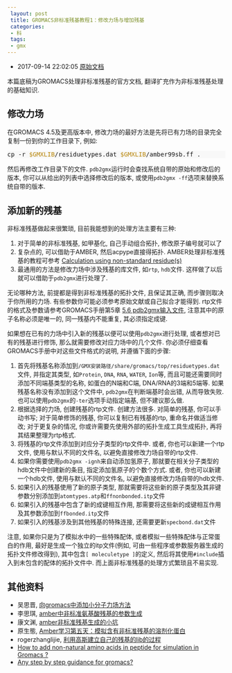 ```yaml
---
 layout: post
 title: GROMACS非标准残基教程1：修改力场与增加残基
 categories:
 - 科
 tags:
 - gmx
---
```


- 2017-09-14 22:02:05 [原始文档](http://www.gromacs.org/Documentation/How-tos/Adding_a_Residue_to_a_Force_Field)

本篇底稿为GROMACS处理非标准残基的官方文档, 翻译扩充作为非标准残基处理的基础知识.

## 修改力场

在GROMACS 4.5及更高版本中, 修改力场的最好方法是先将已有力场的目录完全复制一份到你的工作目录下, 例如:

<div class="highlight" style="background: #f8f8f8"><pre style="line-height: 125%"><span></span>cp -r <span style="color: #B8860B">$GMXLIB</span>/residuetypes.dat <span style="color: #B8860B">$GMXLIB</span>/amber99sb.ff .
</pre></div>

然后再修改工作目录下的文件. `pdb2gmx`运行时会查找系统自带的原始和修改后的版本, 你可以从给出的列表中选择修改后的版本, 或使用`pdb2gmx -ff`选项来替换系统自带的版本.

## 添加新的残基

非标准残基做起来很繁琐, 目前我能想到的处理方法主要有三种:

1. 对于简单的非标准残基, 如甲基化, 自己手动组合拓扑, 修改原子编号就可以了
2. 复杂点的, 可以借助于AMBER, 然后acpype直接得拓扑. AMBER处理非标准残基的教程可参考 [Calculation using non-standard residue(s)](http://sf.anu.edu.au/~vvv900/amber-tutorial/1cgh-nonstandard/)
3. 最通用的方法是修改力场中涉及残基的库文件, 如`rtp`, `hdb`文件. 这样做了以后就可以借助于`pdb2gmx`进行处理了.

无论哪种方法, 前提都是得到非标准残基的拓扑文件, 且保证其正确, 而步骤则取决于你所用的力场. 有些参数你可能必须参考原始文献或自己拟合才能得到. rtp文件的格式及参数请参考GROMACS手册第5章 [5.6 pdb2gmx输入文件](http://jerkwin.github.io/GMX/GMXman-5/#输入文件), 注意其中的原子名称必须是唯一的, 同一残基内不能重复, 其必须指定成键.

如果想在已有的力场中引入新的残基以便可以使用`pdb2gmx`进行处理, 或者想对已有的残基进行修饰, 那么就需要修改对应力场中的几个文件. 你必须仔细查看GROMACS手册中对这些文件格式的说明, 并遵循下面的步骤:

1. 首先将残基名称添加到`/GMX安装路径/share/gromacs/top/residuetypes.dat`文件, 并指定其类型, 如`Protein`, `DNA`, `RNA`, `WATER`, `Ion`等, 而且可能还需要同时添加不同端基类型的名称, 如蛋白的N端和C端, DNA/RNA的3端和5端等. 如果残基名称没有添加到这个文件中, `pdb2gmx`在判断端基时会出错, 从而导致失败. 也可以使用`pdb2gmx`的`-ter`选项手动指定端基, 但不建议那么做.
1. 根据选择的力场, 创建残基的rtp文件. 创建方法很多. 对简单的残基, 你可以手动书写; 对于简单修饰的残基, 你可以复制已有残基的rtp, 重命名并做适当修改; 对于更复杂的情况, 你或许需要先使用外部的拓扑生成工具生成拓扑, 再将其结果整理为rtp格式.
2. 将残基的rtp文件添加到对应分子类型的rtp文件中. 或者, 你也可以新建一个rtp文件, 使用与默认不同的文件名, 以避免直接修改力场自带的rtp文件.
2. 如果你需要使用`pdb2gmx -ignh`来自动添加氢原子, 那就要在相关分子类型的hdb文件中创建新的条目, 指定添加氢原子的个数个方式. 或者, 你也可以新建一个hdb文件, 使用与默认不同的文件名, 以避免直接修改力场自带的hdb文件.
3. 如果引入的残基使用了新的原子类型, 那就需要将这些新的原子类型及其非键参数分别添加到`atomtypes.atp`和`ffnonbonded.itp`文件
4. 如果引入的残基中包含了新的成键相互作用, 那需要将这些新的成键相互作用及其参数添加到`ffbonded.itp`文件
6. 如果引入的残基涉及到其他残基的特殊连接, 还需要更新`specbond.dat`文件

注意, 如果你只是为了模拟水中的一些特殊配体, 或者模拟一些特殊配体与正常蛋白的作用, 最好是生成一个独立的itp文件(例如, 可由一些程序或参数服务器生成的拓扑文件修改得到), 其中包含`[ moleculetype ]`的定义, 然后将其使用`#include`插入到未包含的配体的拓扑文件中. 而上面非标准残基的处理方式繁琐且不易实现.

## 其他资料

- 吴思晋, [向gromacs中添加小分子力场方法](http://blog.sina.com.cn/s/blog_6ceaa7650101du7w.html)
- 李思琪, [amber中非标准氨基酸残基的参数生成](http://blog.csdn.net/sinat_23241095/article/details/53836200)
- 康文渊, [amber非标准残基生成的小坑](http://kangsgo.com/748.html)
- 原生態, [Amber学习第五天：模拟含有非标准残基的溶剂化蛋白](http://www.cnblogs.com/yanzhi123/archive/2012/06/27/2566322.html)
- rogerzhanglijie, [利用高斯建立自己的残基的lib的过程](http://blog.csdn.net/rogerzhanglijie/article/details/7866243)
- [How to add non-natural amino acids in peptide for simulation in Gromacs ?](https://www.researchgate.net/post/How_to_add_non-natural_amino_acids_in_peptide_for_simulation_in_Gromacs)
- [Any step by step guidance for gromacs?](https://www.researchgate.net/post/Any_step_by_step_guidance_for_gromacs)
